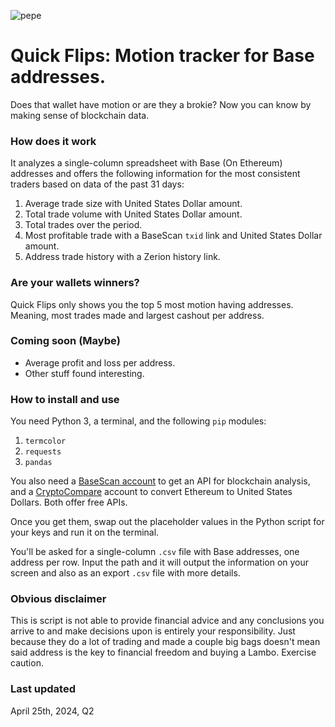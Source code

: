 ![pepe](https://github.com/adversarial-fi/quickflips/assets/168155085/de008f96-f1e2-418d-8730-3e490a04c4fd)
# Quick Flips: Motion tracker for Base addresses.

Does that wallet have motion or are they a brokie? Now you can know by making sense of blockchain data.

### How does it work

It analyzes a single-column spreadsheet with Base (On Ethereum) addresses and offers the following information for the most consistent traders based on data of the past 31 days:

1. Average trade size with United States Dollar amount.
2. Total trade volume with United States Dollar amount.
3. Total trades over the period.
4. Most profitable trade with a BaseScan `txid` link and United States Dollar amount.
5. Address trade history with a Zerion history link.

### Are your wallets winners?

Quick Flips only shows you the top 5 most motion having addresses. Meaning, most trades made and largest cashout per address.

### Coming soon (Maybe)

- Average profit and loss per address.
- Other stuff found interesting.

### How to install and use

You need Python 3, a terminal, and the following `pip` modules:

1. `termcolor`
2. `requests`
3. `pandas`

You also need a [BaseScan account](https://basescan.org/register) to get an API for blockchain analysis, and a [CryptoCompare](https://www.cryptocompare.com/) account to convert Ethereum to United States Dollars. Both offer free APIs.

Once you get them, swap out the placeholder values in the Python script for your keys and run it on the terminal.

You'll be asked for a single-column `.csv`  file with Base addresses, one address per row. Input the path and it will output the information on your screen and also as an export `.csv` file with more details.

### Obvious disclaimer

This is script is not able to provide financial advice and any conclusions you arrive to and make decisions upon is entirely your responsibility. Just because they do a lot of trading and made a couple big bags doesn't mean said address is the key to financial freedom and buying a Lambo. Exercise caution.

### Last updated

April 25th, 2024, Q2
